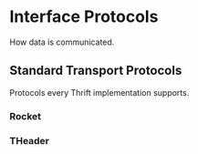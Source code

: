 # Interface Protocols

How data is communicated.

## Standard Transport Protocols

Protocols every Thrift implementation supports.

### Rocket

### THeader
